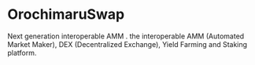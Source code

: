 # OrochimaruSwap
Next generation interoperable AMM . the interoperable AMM (Automated Market Maker), DEX (Decentralized Exchange), Yield Farming and Staking platform.
